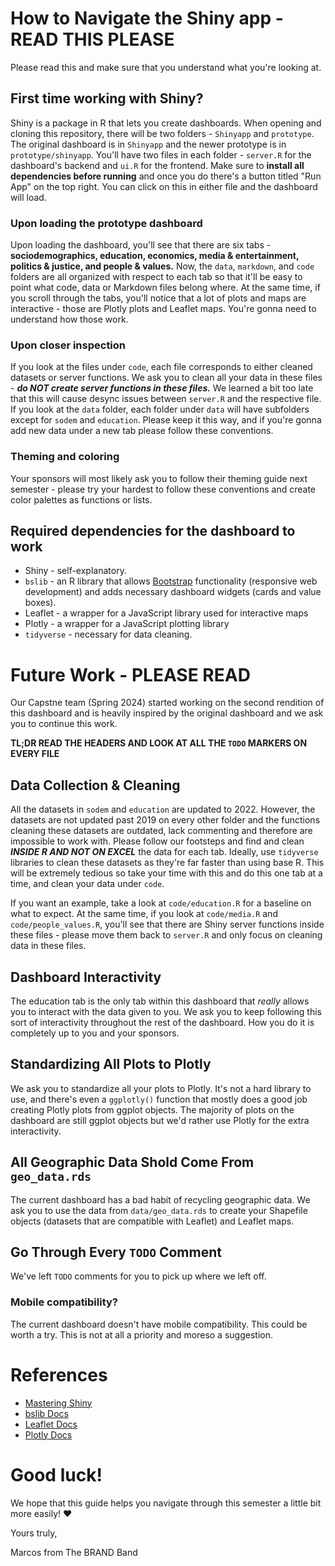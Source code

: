 # How to Navigate the Shiny app - READ THIS PLEASE

Please read this and make sure that you understand what you're looking at.

## First time working with Shiny?

Shiny is a package in R that lets you create dashboards. When opening and cloning this repository, there will be two folders - `Shinyapp` and `prototype`. The original dashboard is in `Shinyapp` and the newer prototype is in `prototype/shinyapp`. You'll have two files in each folder - `server.R` for the dashboard's backend and `ui.R` for the frontend. Make sure to **install all dependencies before running** and once you do there's a button titled "Run App" on the top right. You can click on this in either file and the dashboard will load.

### Upon loading the prototype dashboard

Upon loading the dashboard, you'll see that there are six tabs - **sociodemographics, education, economics, media & entertainment, politics & justice, and people & values.** Now, the `data`, `markdown`, and `code` folders are all organized with respect to each tab so that it'll be easy to point what code, data or Markdown files belong where. At the same time, if you scroll through the tabs, you'll notice that a lot of plots and maps are interactive - those are Plotly plots and Leaflet maps. You're gonna need to understand how those work.

### Upon closer inspection

If you look at the files under `code`, each file corresponds to either cleaned datasets or server functions. We ask you to clean all your data in these files - ***do NOT create server functions in these files.*** We learned a bit too late that this will cause desync issues between `server.R` and the respective file. If you look at the `data` folder, each folder under `data` will have subfolders except for `sodem` and `education`. Please keep it this way, and if you're gonna add new data under a new tab please follow these conventions.

### Theming and coloring

Your sponsors will most likely ask you to follow their theming guide next semester - please try your hardest to follow these conventions and create color palettes as functions or lists.

## Required dependencies for the dashboard to work

* Shiny - self-explanatory.
* `bslib` - an R library that allows [Bootstrap](https://www.w3schools.com/whatis/whatis_bootstrap.asp) functionality (responsive web development) and adds necessary dashboard widgets (cards and value boxes).
* Leaflet - a wrapper for a JavaScript library used for interactive maps
* Plotly - a wrapper for a JavaScript plotting library
* `tidyverse` - necessary for data cleaning.

# Future Work - PLEASE READ

Our Capstne team (Spring 2024) started working on the second rendition of this dashboard and is heavily inspired by the original dashboard and we ask you to continue this work.

**TL;DR READ THE HEADERS AND LOOK AT ALL THE `TODO` MARKERS ON EVERY FILE**

## Data Collection & Cleaning

All the datasets in `sodem` and `education` are updated to 2022. However, the datasets are not updated past 2019 on every other folder and the functions cleaning these datasets are outdated, lack commenting and therefore are impossible to work with. Please follow our footsteps and find and clean ***INSIDE R AND NOT ON EXCEL*** the data for each tab. Ideally, use `tidyverse` libraries to clean these datasets as they're far faster than using base R. This will be extremely tedious so take your time with this and do this one tab at a time, and clean your data under `code`.

If you want an example, take a look at `code/education.R` for a baseline on what to expect. At the same time, if you look at `code/media.R` and `code/people_values.R`, you'll see that there are Shiny server functions inside these files - please move them back to `server.R` and only focus on cleaning data in these files.

## Dashboard Interactivity

The education tab is the only tab within this dashboard that *really* allows you to interact with the data given to you. We ask you to keep following this sort of interactivity throughout the rest of the dashboard. How you do it is completely up to you and your sponsors.

## Standardizing All Plots to Plotly

We ask you to standardize all your plots to Plotly. It's not a hard library to use, and there's even a `ggplotly()` function that mostly does a good job creating Plotly plots from ggplot objects. The majority of plots on the dashboard are still ggplot objects but we'd rather use Plotly for the extra interactivity.

## All Geographic Data Shold Come From `geo_data.rds`

The current dashboard has a bad habit of recycling geographic data. We ask you to use the data from `data/geo_data.rds` to create your Shapefile objects (datasets that are compatible with Leaflet) and Leaflet maps.

## Go Through Every `TODO` Comment

We've left `TODO` comments for you to pick up where we left off.

### Mobile compatibility?

The current dashboard doesn't have mobile compatibility. This could be worth a try. This is not at all a priority and moreso a suggestion.

# References

* [Mastering Shiny](https://mastering-shiny.org/)
* [bslib Docs](https://rstudio.github.io/bslib/)
* [Leaflet Docs](https://rstudio.github.io/leaflet/)
* [Plotly Docs](https://plotly.com/r/)

# Good luck!

We hope that this guide helps you navigate through this semester a little bit more easily! ❤️

Yours truly,

Marcos from The BRAND Band
